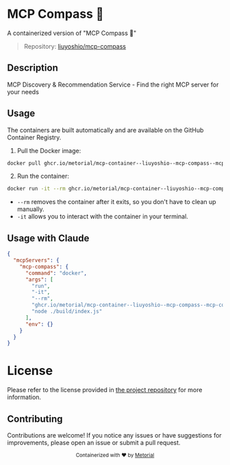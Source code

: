 
# MCP Compass 🧭

A containerized version of "MCP Compass 🧭"

> Repository: [liuyoshio/mcp-compass](https://github.com/liuyoshio/mcp-compass)

## Description

MCP Discovery & Recommendation Service - Find the right MCP server for your needs


## Usage

The containers are built automatically and are available on the GitHub Container Registry.

1. Pull the Docker image:

```bash
docker pull ghcr.io/metorial/mcp-container--liuyoshio--mcp-compass--mcp-compass
```

2. Run the container:

```bash
docker run -it --rm ghcr.io/metorial/mcp-container--liuyoshio--mcp-compass--mcp-compass 
```

- `--rm` removes the container after it exits, so you don't have to clean up manually.
- `-it` allows you to interact with the container in your terminal.



## Usage with Claude

```json
{
  "mcpServers": {
    "mcp-compass": {
      "command": "docker",
      "args": [
        "run",
        "-it",
        "--rm",
        "ghcr.io/metorial/mcp-container--liuyoshio--mcp-compass--mcp-compass",
        "node ./build/index.js"
      ],
      "env": {}
    }
  }
}
```

# License

Please refer to the license provided in [the project repository](https://github.com/liuyoshio/mcp-compass) for more information.

## Contributing

Contributions are welcome! If you notice any issues or have suggestions for improvements, please open an issue or submit a pull request.

<div align="center">
  <sub>Containerized with ❤️ by <a href="https://metorial.com">Metorial</a></sub>
</div>
  